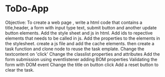 # ToDo-App
Objective:
To create a web page , write a html code that contains a title,header, a form with input type text, submit button and another update button elements.
Add the style sheet and js in html.
Add ids to repective elements that needs to be called in js.
Add the properties to the elements in the stylesheet.
create a js file and add the cache elements.
then create a task function and clone node to reuse the task emplate.
Change the textcontent on 'click'
Change the classlist properties and attributes
Add the form submission using eventlistener
adding BOM properties
Validating the form with DOM event
Change the title on button click
Add a reset button to clear the task.